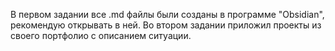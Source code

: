 В первом задании все .md файлы были созданы в программе "Obsidian", рекомендую открывать в ней.
Во втором задании приложил проекты из своего портфолио с описанием ситуации.
